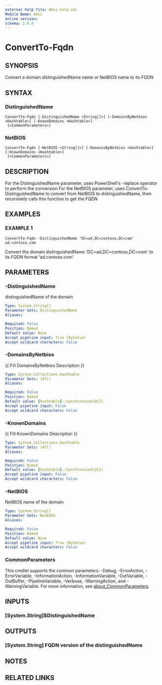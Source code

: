 ```yaml
---
external help file: Adsi-help.xml
Module Name: Adsi
online version:
schema: 2.0.0
---
```


# ConvertTo-Fqdn

## SYNOPSIS
Convert a domain distinguishedName name or NetBIOS name to its FQDN

## SYNTAX

### DistinguishedName
```
ConvertTo-Fqdn [-DistinguishedName <String[]>] [-DomainsByNetbios <Hashtable>] [-KnownDomains <Hashtable>]
 [<CommonParameters>]
```

### NetBIOS
```
ConvertTo-Fqdn [-NetBIOS <String[]>] [-DomainsByNetbios <Hashtable>] [-KnownDomains <Hashtable>]
 [<CommonParameters>]
```

## DESCRIPTION
For the DistinguishedName parameter, uses PowerShell's -replace operator to perform the conversion
For the NetBIOS parameter, uses ConvertTo-DistinguishedName to convert from NetBIOS to distinguishedName, then recursively calls this function to get the FQDN

## EXAMPLES

### EXAMPLE 1
```
ConvertTo-Fqdn -DistinguishedName 'DC=ad,DC=contoso,DC=com'
ad.contoso.com
```

Convert the domain distinguishedName 'DC=ad,DC=contoso,DC=com' to its FQDN format 'ad.contoso.com'

## PARAMETERS

### -DistinguishedName
distinguishedName of the domain

```yaml
Type: System.String[]
Parameter Sets: DistinguishedName
Aliases:

Required: False
Position: Named
Default value: None
Accept pipeline input: True (ByValue)
Accept wildcard characters: False
```

### -DomainsByNetbios
{{ Fill DomainsByNetbios Description }}

```yaml
Type: System.Collections.Hashtable
Parameter Sets: (All)
Aliases:

Required: False
Position: Named
Default value: [hashtable]::Synchronized(@{})
Accept pipeline input: False
Accept wildcard characters: False
```

### -KnownDomains
{{ Fill KnownDomains Description }}

```yaml
Type: System.Collections.Hashtable
Parameter Sets: (All)
Aliases:

Required: False
Position: Named
Default value: [hashtable]::Synchronized(@{})
Accept pipeline input: False
Accept wildcard characters: False
```

### -NetBIOS
NetBIOS name of the domain

```yaml
Type: System.String[]
Parameter Sets: NetBIOS
Aliases:

Required: False
Position: Named
Default value: None
Accept pipeline input: True (ByValue)
Accept wildcard characters: False
```

### CommonParameters
This cmdlet supports the common parameters: -Debug, -ErrorAction, -ErrorVariable, -InformationAction, -InformationVariable, -OutVariable, -OutBuffer, -PipelineVariable, -Verbose, -WarningAction, and -WarningVariable. For more information, see [about_CommonParameters](http://go.microsoft.com/fwlink/?LinkID=113216).

## INPUTS

### [System.String]$DistinguishedName
## OUTPUTS

### [System.String] FQDN version of the distinguishedName
## NOTES

## RELATED LINKS
